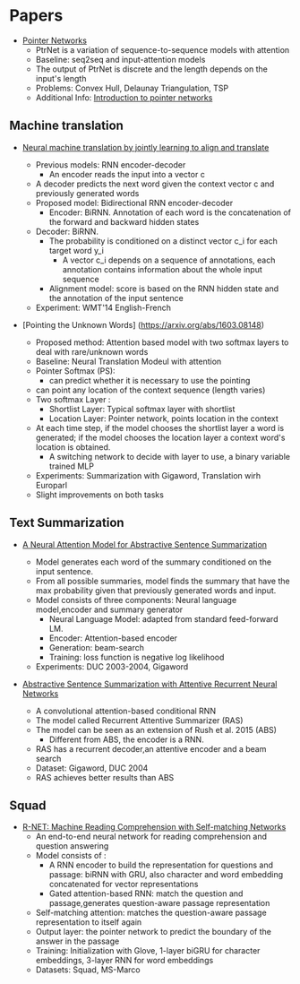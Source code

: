 # Papers


* [ Pointer Networks](http://papers.nips.cc/paper/5866-pointer-networks.pdf)
    * PtrNet is a variation of sequence-to-sequence models with attention
    * Baseline: seq2seq and input-attention models
    * The output of PtrNet is discrete and the length depends on the input's length
    * Problems: Convex Hull, Delaunay Triangulation, TSP
    * Additional Info: [Introduction to pointer networks](http://fastml.com/introduction-to-pointer-networks/) 


## Machine translation 
* [ Neural  machine  translation  by jointly  learning  to  align  and  translate](https://arxiv.org/pdf/1409.0473.pdf)
    * Previous models: RNN encoder-decoder
        * An encoder reads the input into a vector c
	* A decoder predicts the next word given the context vector c and previously generated words
    * Proposed model: Bidirectional RNN encoder-decoder
        * Encoder: BiRNN. Annotation of each word is the concatenation of the forward and backward hidden states
	* Decoder: BiRNN.
	    * The probability is conditioned on a distinct vector c_i for each target word y_i
            * A vector c_i depends on a sequence of annotations, each annotation contains information about the whole input sequence
	    * Alignment model: score is based on the RNN hidden state and the annotation of the input sentence
    * Experiment: WMT'14 English-French

* [Pointing the Unknown Words] (https://arxiv.org/abs/1603.08148)
    * Proposed method: Attention based model with two softmax layers to deal with rare/unknown words
    * Baseline: Neural Translation Modeul with attention
    * Pointer Softmax (PS):
        * can predict whether it is necessary to use the pointing
	* can point any location of the context sequence (length varies)
	* Two softmax Layer :
	    * Shortlist Layer: Typical softmax layer with shortlist
	    * Location Layer: Pointer network, points location in the context
	* At each time step, if the model chooses the shortlist layer a word is
	generated; if the model chooses the location layer a context word's location is obtained.
	    * A switching network to decide with layer to use, a binary variable trained MLP
    * Experiments: Summarization with Gigaword, Translation wirh Europarl
    * Slight improvements on both tasks

## Text Summarization

* [ A Neural Attention Model for Abstractive Sentence Summarization](https://arxiv.org/abs/1509.00685)
    * Model generates each word of the summary conditioned on the input sentence.
    * From all possible summaries, model finds the summary that have the max probability
    given that previously generated words and input.
    * Model consists of three components: Neural language model,encoder and summary generator
        * Neural Language Model: adapted from standard feed-forward LM.
	    * Encoder: Attention-based encoder
	    * Generation: beam-search
        * Training: loss function is negative log likelihood
    * Experiments: DUC 2003-2004, Gigaword


* [ Abstractive Sentence Summarization with Attentive Recurrent Neural Networks](http://www.aclweb.org/anthology/N16-1012)
    * A convolutional attention-based conditional RNN
    * The model called Recurrent Attentive Summarizer (RAS)
    * The model can be seen as an extension of Rush et al. 2015 (ABS)
        * Different from ABS, the encoder is a RNN.
    * RAS has a recurrent decoder,an attentive encoder and a beam search
    * Dataset: Gigaword, DUC 2004
    * RAS achieves better results than ABS


## Squad

* [R-NET: Machine Reading Comprehension with Self-matching Networks ](https://www.microsoft.com/en-us/research/publication/mrc/)
    * An end-to-end neural network for reading comprehension and question answering
    * Model consists of :
        * A RNN encoder to build the representation for questions and passage: biRNN with GRU, also
	        character and word embedding concatenated for vector representations
        * Gated attention-based RNN: match the question and passage,generates question-aware passage representation
	* Self-matching attention: matches the question-aware passage representation to itself again
	* Output layer: the pointer network to predict the boundary of the answer in the passage
    * Training: Initialization with Glove, 1-layer biGRU for character embeddings, 3-layer RNN for word embeddings
    * Datasets: Squad, MS-Marco
